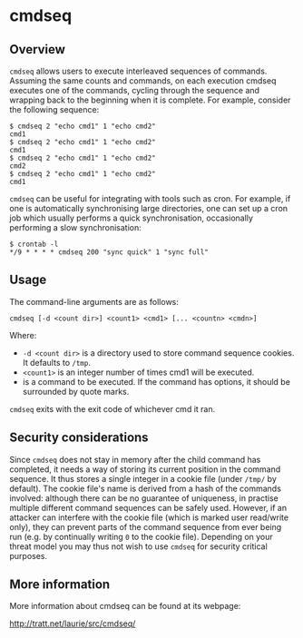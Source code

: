 # cmdseq

## Overview

`cmdseq` allows users to execute interleaved sequences of commands. Assuming the
same counts and commands, on each execution cmdseq executes one of the
commands, cycling through the sequence and wrapping back to the beginning when
it is complete. For example, consider the following sequence:

```
$ cmdseq 2 "echo cmd1" 1 "echo cmd2"
cmd1
$ cmdseq 2 "echo cmd1" 1 "echo cmd2"
cmd1
$ cmdseq 2 "echo cmd1" 1 "echo cmd2"
cmd2
$ cmdseq 2 "echo cmd1" 1 "echo cmd2"
cmd1
```

`cmdseq` can be useful for integrating with tools such as cron. For example, if
one is automatically synchronising large directories, one can set up a cron job
which usually performs a quick synchronisation, occasionally performing a slow
synchronisation:

```
$ crontab -l
*/9 * * * * cmdseq 200 "sync quick" 1 "sync full"
```


## Usage

The command-line arguments are as follows:

```
cmdseq [-d <count dir>] <count1> <cmd1> [... <countn> <cmdn>]
```

Where:

* `-d <count dir>` is a directory used to store command sequence cookies. It
  defaults to `/tmp`.
* `<count1>` is an integer number of times cmd1 will be executed.
* <cmd1> is a command to be executed. If the command has options, it should be
  surrounded by quote marks.

`cmdseq` exits with the exit code of whichever cmd it ran.


## Security considerations

Since `cmdseq` does not stay in memory after the child command has completed,
it needs a way of storing its current position in the command sequence. It thus
stores a single integer in a cookie file (under `/tmp/` by default). The cookie
file's name is derived from a hash of the commands involved: although there can
be no guarantee of uniqueness, in practise multiple different command sequences
can be safely used. However, if an attacker can interfere with the cookie file
(which is marked user read/write only), they can prevent parts of the command
sequence from ever being run (e.g. by continually writing `0` to the cookie
file). Depending on your threat model you may thus not wish to use `cmdseq` for
security critical purposes.


## More information

More information about cmdseq can be found at its webpage:

  http://tratt.net/laurie/src/cmdseq/
